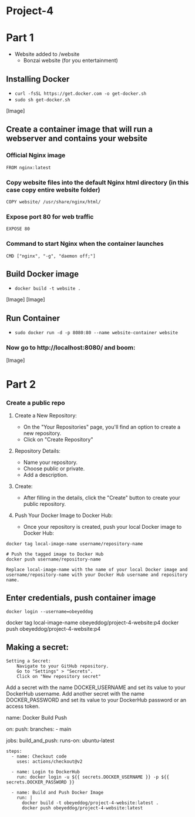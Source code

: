 # Project-4

# Part 1
- Website added to /website  
  - Bonzai website (for you entertainment)

## Installing Docker

- ```curl -fsSL https://get.docker.com -o get-docker.sh```  
- ```sudo sh get-docker.sh```

[Image]

## Create a container image that will run a webserver and contains your website   
  
### Official Nginx image
```FROM nginx:latest```

### Copy website files into the default Nginx html directory (in this case copy entire website folder)
```COPY website/ /usr/share/nginx/html/```

### Expose port 80 for web traffic
```EXPOSE 80```

### Command to start Nginx when the container launches
```CMD ["nginx", "-g", "daemon off;"]```

## Build Docker image  
- ```docker build -t website .```  

[Image]
[Image]

## Run Container  
- ```sudo docker run -d -p 8080:80 --name website-container website```
  
### Now go to http://localhost:8080/ and boom:  

[Image]  
 

# Part 2

### Create a public repo

1. Create a New Repository:
	- On the "Your Repositories" page, you'll find an option to create a new repository.
	- Click on "Create Repository"

2. Repository Details:
    - Name your repository.
    - Choose public or private.
    - Add a description.

3. Create:
    - After filling in the details, click the "Create" button to create your public repository.

4. Push Your Docker Image to Docker Hub:
    - Once your repository is created,  push your local Docker image to Docker Hub:

```# Tag your local image with the Docker Hub repository name
docker tag local-image-name username/repository-name

# Push the tagged image to Docker Hub
docker push username/repository-name

Replace local-image-name with the name of your local Docker image and username/repository-name with your Docker Hub username and repository name.
```  

## Enter credentials, push container image  

```docker login --username=obeyeddog```  
  
docker tag local-image-name obeyeddog/project-4-website:p4
docker push obeyeddog/project-4-website:p4

## Making a secret:  

    Setting a Secret:
        Navigate to your GitHub repository.
        Go to "Settings" > "Secrets".
        Click on "New repository secret" 
Add a secret with the name DOCKER_USERNAME and set its value to your DockerHub username.
Add another secret with the name DOCKER_PASSWORD and set its value to your DockerHub password or an access token.

name: Docker Build Push

on:
  push:
    branches:
      - main

jobs:
  build_and_push:
    runs-on: ubuntu-latest

    steps:
      - name: Checkout code
        uses: actions/checkout@v2
      
      - name: Login to DockerHub
        run: docker login -u ${{ secrets.DOCKER_USERNAME }} -p ${{ secrets.DOCKER_PASSWORD }}
      
      - name: Build and Push Docker Image
        run: |
          docker build -t obeyeddog/project-4-website:latest .
          docker push obeyeddog/project-4-website:latest

